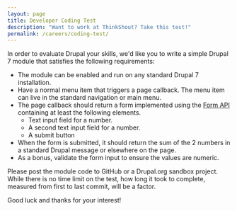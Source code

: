 ```yaml
---
layout: page
title: Developer Coding Test
description: "Want to work at ThinkShout? Take this test!"
permalink: /careers/coding-test/
---
```


In order to evaluate Drupal your skills, we'd like you to write a simple Drupal 7 module that satisfies the following requirements:

* The module can be enabled and run on any standard Drupal 7 installation.
* Have a normal menu item that triggers a page callback. The menu item can live in the standard navigation or main menu.
* The page callback should return a form implemented using the [Form API](https://api.drupal.org/api/drupal/developer%21topics%21forms_api_reference.html/7) containing at least the following elements.
  * Text input field for a number.
  * A second text input field for a number.
  * A submit button
* When the form is submitted, it should return the sum of the 2 numbers in a standard Drupal message or elsewhere on the page.
* As a bonus, validate the form input to ensure the values are numeric.

Please post the module code to GitHub or a Drupal.org sandbox project. While there is no time limit on the test, how long it took to complete, measured from first to last commit, will be a factor.

Good luck and thanks for your interest!
